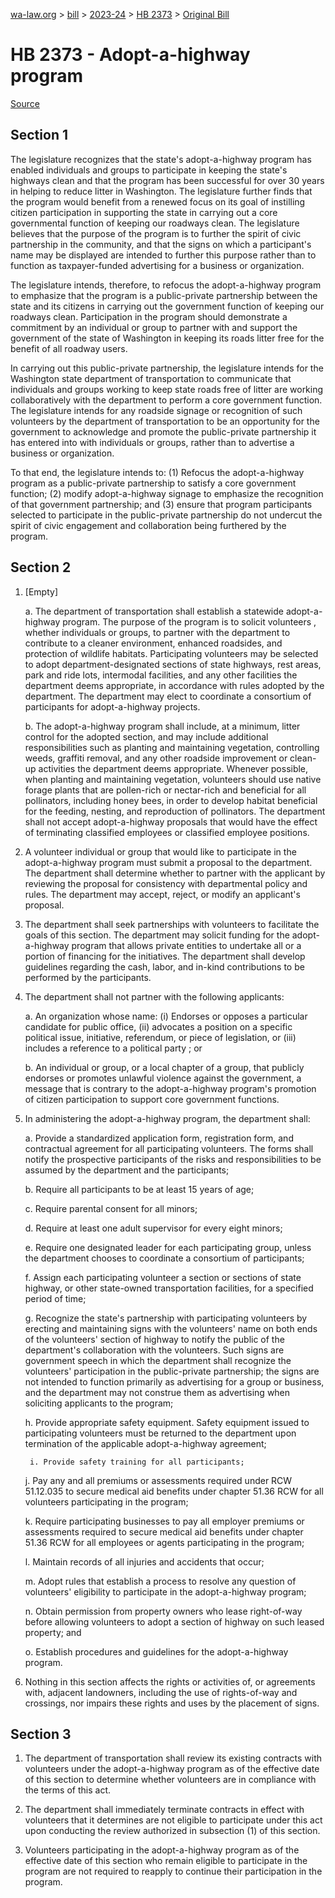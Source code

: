[wa-law.org](/) > [bill](/bill/) > [2023-24](/bill/2023-24/) > [HB 2373](/bill/2023-24/hb/2373/) > [Original Bill](/bill/2023-24/hb/2373/1/)

# HB 2373 - Adopt-a-highway program

[Source](http://lawfilesext.leg.wa.gov/biennium/2023-24/Pdf/Bills/House%20Bills/2373.pdf)

## Section 1
The legislature recognizes that the state's adopt-a-highway program has enabled individuals and groups to participate in keeping the state's highways clean and that the program has been successful for over 30 years in helping to reduce litter in Washington. The legislature further finds that the program would benefit from a renewed focus on its goal of instilling citizen participation in supporting the state in carrying out a core governmental function of keeping our roadways clean. The legislature believes that the purpose of the program is to further the spirit of civic partnership in the community, and that the signs on which a participant's name may be displayed are intended to further this purpose rather than to function as taxpayer-funded advertising for a business or organization.

The legislature intends, therefore, to refocus the adopt-a-highway program to emphasize that the program is a public-private partnership between the state and its citizens in carrying out the government function of keeping our roadways clean. Participation in the program should demonstrate a commitment by an individual or group to partner with and support the government of the state of Washington in keeping its roads litter free for the benefit of all roadway users.

In carrying out this public-private partnership, the legislature intends for the Washington state department of transportation to communicate that individuals and groups working to keep state roads free of litter are working collaboratively with the department to perform a core government function. The legislature intends for any roadside signage or recognition of such volunteers by the department of transportation to be an opportunity for the government to acknowledge and promote the public-private partnership it has entered into with individuals or groups, rather than to advertise a business or organization.

To that end, the legislature intends to: (1) Refocus the adopt-a-highway program as a public-private partnership to satisfy a core government function; (2) modify adopt-a-highway signage to emphasize the recognition of that government partnership; and (3) ensure that program participants selected to participate in the public-private partnership do not undercut the spirit of civic engagement and collaboration being furthered by the program.

## Section 2
1. [Empty]

    a. The department of transportation shall establish a statewide adopt-a-highway program. The purpose of the program is to solicit volunteers , whether individuals or groups, to partner with the department to contribute to a cleaner environment, enhanced roadsides, and protection of wildlife habitats. Participating volunteers may be selected to adopt department-designated sections of state highways, rest areas, park and ride lots, intermodal facilities, and any other facilities the department deems appropriate, in accordance with rules adopted by the department. The department may elect to coordinate a consortium of participants for adopt-a-highway projects.

    b. The adopt-a-highway program shall include, at a minimum, litter control for the adopted section, and may include additional responsibilities such as planting and maintaining vegetation, controlling weeds, graffiti removal, and any other roadside improvement or clean-up activities the department deems appropriate. Whenever possible, when planting and maintaining vegetation, volunteers  should use native forage plants that are pollen-rich or nectar-rich and beneficial for all pollinators, including honey bees, in order to develop habitat beneficial for the feeding, nesting, and reproduction of pollinators. The department shall not accept adopt-a-highway proposals that would have the effect of terminating classified employees or classified employee positions.

2. A volunteer individual or group that would like to participate in the adopt-a-highway program must submit a proposal to the department. The department shall determine whether to partner with the applicant by reviewing the proposal for consistency with departmental policy and rules. The department may accept, reject, or modify an applicant's proposal.

3. The department shall seek partnerships with volunteers to facilitate the goals of this section. The department may solicit funding for the adopt-a-highway program that allows private entities to undertake all or a portion of financing for the initiatives. The department shall develop guidelines regarding the cash, labor, and in-kind contributions to be performed by the participants.

4. The department shall not partner with the following applicants:

    a. An organization whose name: (i) Endorses or opposes a particular candidate for public office, (ii) advocates a position on a specific political issue, initiative, referendum, or piece of legislation, or (iii) includes a reference to a political party ; or

    b. An individual or group, or a local chapter of a group, that publicly endorses or promotes unlawful violence against the government, a message that is contrary to the adopt-a-highway program's promotion of citizen participation to support core government functions.

5. In administering the adopt-a-highway program, the department shall:

    a. Provide a standardized application form, registration form, and contractual agreement for all participating volunteers. The forms shall notify the prospective participants of the risks and responsibilities to be assumed by the department and the participants;

    b. Require all participants to be at least 15 years of age;

    c. Require parental consent for all minors;

    d. Require at least one adult supervisor for every eight minors;

    e. Require one designated leader for each participating group, unless the department chooses to coordinate a consortium of participants;

    f. Assign each participating volunteer a section or sections of state highway, or other state-owned transportation facilities, for a specified period of time;

    g. Recognize the state's partnership with participating volunteers by erecting and maintaining signs with the volunteers' name on both ends of the volunteers' section of highway to notify the public of the department's collaboration with the volunteers. Such signs are government speech in which the department shall recognize the volunteers' participation in the public-private partnership; the signs are not intended to function primarily as advertising for a group or business, and the department may not construe them as advertising when soliciting applicants to the program;

    h. Provide appropriate safety equipment. Safety equipment issued to participating volunteers must be returned to the department upon termination of the applicable adopt-a-highway agreement;

        i. Provide safety training for all participants;

    j. Pay any and all premiums or assessments required under RCW 51.12.035 to secure medical aid benefits under chapter 51.36 RCW for all volunteers participating in the program;

    k. Require participating businesses to pay all employer premiums or assessments required to secure medical aid benefits under chapter 51.36 RCW for all employees or agents participating in the program;

    l. Maintain records of all injuries and accidents that occur;

    m. Adopt rules that establish a process to resolve any question of volunteers' eligibility to participate in the adopt-a-highway program;

    n. Obtain permission from property owners who lease right-of-way before allowing volunteers to adopt a section of highway on such leased property; and

    o. Establish procedures and guidelines for the adopt-a-highway program.

6. Nothing in this section affects the rights or activities of, or agreements with, adjacent landowners, including the use of rights-of-way and crossings, nor impairs these rights and uses by the placement of signs.

## Section 3
1. The department of transportation shall review its existing contracts with volunteers under the adopt-a-highway program as of the effective date of this section to determine whether volunteers are in compliance with the terms of this act.

2. The department shall immediately terminate contracts in effect with volunteers that it determines are not eligible to participate under this act upon conducting the review authorized in subsection (1) of this section.

3. Volunteers participating in the adopt-a-highway program as of the effective date of this section who remain eligible to participate in the program are not required to reapply to continue their participation in the program.
